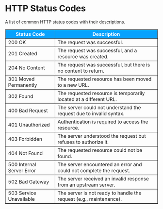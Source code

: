 # HTTP Status Codes

A list of common HTTP status codes with their descriptions.

<table border="1" style="border-collapse: collapse; width: 100%;">
  <thead>
    <tr style="background-color: #07a2fe; color: white;">
      <th>Status Code</th>
      <th>Description</th>
    </tr>
  </thead>
  <tbody>
    <tr>
      <td>200 OK</td>
      <td>The request was successful.</td>
    </tr>
    <tr>
      <td>201 Created</td>
      <td>The request was successful, and a resource was created.</td>
    </tr>
    <tr>
      <td>204 No Content</td>
      <td>The request was successful, but there is no content to return.</td>
    </tr>
    <tr>
      <td>301 Moved Permanently</td>
      <td>The requested resource has been moved to a new URL.</td>
    </tr>
    <tr>
      <td>302 Found</td>
      <td>The requested resource is temporarily located at a different URL.</td>
    </tr>
    <tr>
      <td>400 Bad Request</td>
      <td>The server could not understand the request due to invalid syntax.</td>
    </tr>
    <tr>
      <td>401 Unauthorized</td>
      <td>Authentication is required to access the resource.</td>
    </tr>
    <tr>
      <td>403 Forbidden</td>
      <td>The server understood the request but refuses to authorize it.</td>
    </tr>
    <tr>
      <td>404 Not Found</td>
      <td>The requested resource could not be found.</td>
    </tr>
    <tr>
      <td>500 Internal Server Error</td>
      <td>The server encountered an error and could not complete the request.</td>
    </tr>
    <tr>
      <td>502 Bad Gateway</td>
      <td>The server received an invalid response from an upstream server.</td>
    </tr>
    <tr>
      <td>503 Service Unavailable</td>
      <td>The server is not ready to handle the request (e.g., maintenance).</td>
    </tr>
  </tbody>
</table>
